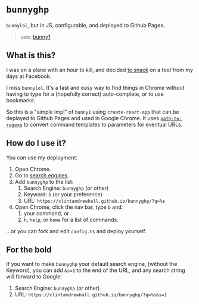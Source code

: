 # `bunnyghp`

`bunnylol`, but in JS, configurable, and deployed to Github Pages.

> see: [bunny1](http://www.bunny1.org/)

## What is this?

I was on a plane with an hour to kill, and decided [to snack](https://leebyron.com/snack-driven-development/) on a tool from my days at Facebook.

I miss `bunnylol`.  It's a fast and easy way to find things in Chrome without having to type for a (hopefully correct) auto-complete, or to use bookmarks.

So this is a "simple impl" of `bunny1` using `create-react-app` that can be deployed to Github Pages and used in Google Chrome.  It uses [`path-to-regexp`](https://github.com/pillarjs/path-to-regexp) to convert command templates to parameters for eventual URLs.

## How do I use it?

You can use my deployment:

1. Open Chrome.
2. Go to [search engines](chrome://settings/searchEngines).
3. Add `bunnyghp` to the list:
   1. Search Engine: `bunnyghp` (or other)
   2. Keyword: `b` (or your preference)
   3. URL: `https://clintandrewhall.github.io/bunnyghp/?q=%s`
4. Open Chrome, click the nav bar, type `b` and:
   1. your command, or
   2. `h`, `help`, or `home` for a list of commands.

...or you can fork and edit `config.ts` and deploy yourself.

## For the bold

If you want to make `bunnyghp` your default search engine, (without the Keyword), you can add `&s=1` to the end of the URL, and any search string will forward to Google:

1. Search Engine: `bunnyghp` (or other)
2. URL: `https://clintandrewhall.github.io/bunnyghp/?q=%s&s=1`
